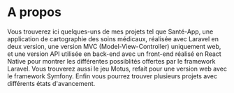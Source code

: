 # A propos
Vous trouverez ici quelques-uns de mes projets tel que Santé-App, une application de cartographie des soins médicaux, réalisée avec Laravel en deux version, une version MVC (Model-View-Controller) uniquement web, et une version API utilisée en back-end avec un front-end réalisé en React Native pour montrer les différentes possiblités offertes par le framework Laravel. Vous trouverez aussi le jeu Motus, refait pour une version web avec le framework Symfony. Enfin vous pourrez trouver plusieurs projets avec différents états d'avancement.
